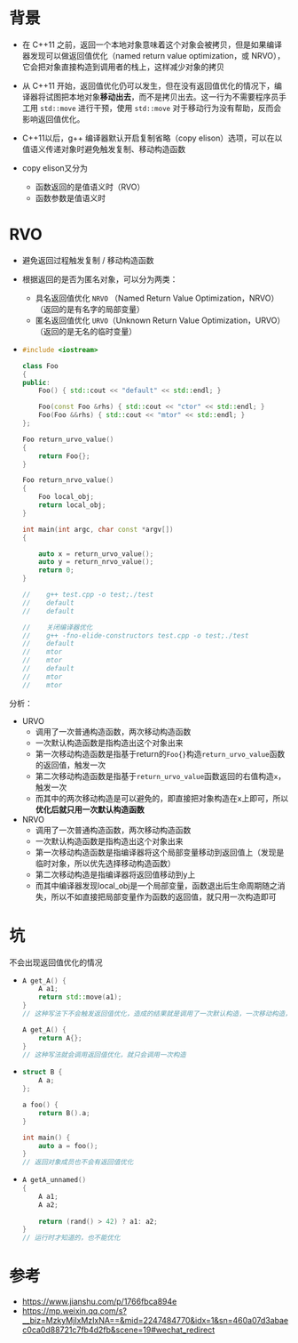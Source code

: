 # 背景

- 在 C++11 之前，返回一个本地对象意味着这个对象会被拷贝，但是如果编译器发现可以做返回值优化（named return value optimization，或 NRVO），它会把对象直接构造到调用者的栈上，这样减少对象的拷贝
- 从 C++11 开始，返回值优化仍可以发生，但在没有返回值优化的情况下，编译器将试图把本地对象**移动出去**，而不是拷贝出去。这一行为不需要程序员手工用 `std::move` 进行干预，使用 `std::move` 对于移动行为没有帮助，反而会影响返回值优化。

- C++11以后，g++ 编译器默认开启复制省略（copy elison）选项，可以在以值语义传递对象时避免触发复制、移动构造函数
- copy elison又分为
  - 函数返回的是值语义时（RVO）
  - 函数参数是值语义时





# RVO

- 避免返回过程触发复制 / 移动构造函数
- 根据返回的是否为匿名对象，可以分为两类：
  - 具名返回值优化 `NRVO` （Named Return Value Optimization，NRVO）（返回的是有名字的局部变量）
  - 匿名返回值优化 `URVO`（Unknown Return Value Optimization，URVO）（返回的是无名的临时变量）



- ```cpp
  #include <iostream>
  
  class Foo
  {
  public:
      Foo() { std::cout << "default" << std::endl; }
  
      Foo(const Foo &rhs) { std::cout << "ctor" << std::endl; }
      Foo(Foo &&rhs) { std::cout << "mtor" << std::endl; }
  };
  
  Foo return_urvo_value()
  {
      return Foo{};
  }
  
  Foo return_nrvo_value()
  {
      Foo local_obj;
      return local_obj;
  }
  
  int main(int argc, char const *argv[])
  {
  
      auto x = return_urvo_value();
      auto y = return_nrvo_value();
      return 0;
  }
  
  //	g++ test.cpp -o test;./test
  //	default
  //	default
  
  //	关闭编译器优化
  //	g++ -fno-elide-constructors test.cpp -o test;./test
  //	default
  //	mtor
  //	mtor
  //	default
  //	mtor
  //	mtor
  ```



分析：

- URVO
  - 调用了一次普通构造函数，两次移动构造函数
  - 一次默认构造函数是指构造出这个对象出来
  - 第一次移动构造函数是指基于return的`Foo{}`构造`return_urvo_value`函数的返回值，触发一次
  - 第二次移动构造函数是指基于`return_urvo_value`函数返回的右值构造`x`，触发一次
  - 而其中的两次移动构造是可以避免的，即直接把对象构造在x上即可，所以**优化后就只用一次默认构造函数**
- NRVO
  - 调用了一次普通构造函数，两次移动构造函数
  - 一次默认构造函数是指构造出这个对象出来
  - 第一次移动构造函数是指编译器将这个局部变量移动到返回值上（发现是临时对象，所以优先选择移动构造函数）
  - 第二次移动构造是指编译器将返回值移动到y上
  - 而其中编译器发现local_obj是一个局部变量，函数退出后生命周期随之消失，所以不如直接把局部变量作为函数的返回值，就只用一次构造即可





# 坑

不会出现返回值优化的情况

- ```cpp
  A get_A() {
      A a1;
      return std::move(a1);
  }
  // 这种写法下不会触发返回值优化，造成的结果就是调用了一次默认构造，一次移动构造，两次析构
  
  A get_A() {
      return A{};
  }
  // 这种写法就会调用返回值优化，就只会调用一次构造
  ```

- ```cpp
  struct B {
      A a;
  };
  
  a foo() {
      return B().a;
  }
  
  int main() {
      auto a = foo();
  }
  // 返回对象成员也不会有返回值优化
  ```

- ```cpp
  A getA_unnamed()
  {
      A a1;
      A a2;
   
      return (rand() > 42) ? a1: a2;
  }
  // 运行时才知道的，也不能优化
  ```





# 参考

- https://www.jianshu.com/p/1766fbca894e
- https://mp.weixin.qq.com/s?__biz=MzkyMjIxMzIxNA==&mid=2247484770&idx=1&sn=460a07d3abaec0ca0d88721c7fb4d2fb&scene=19#wechat_redirect